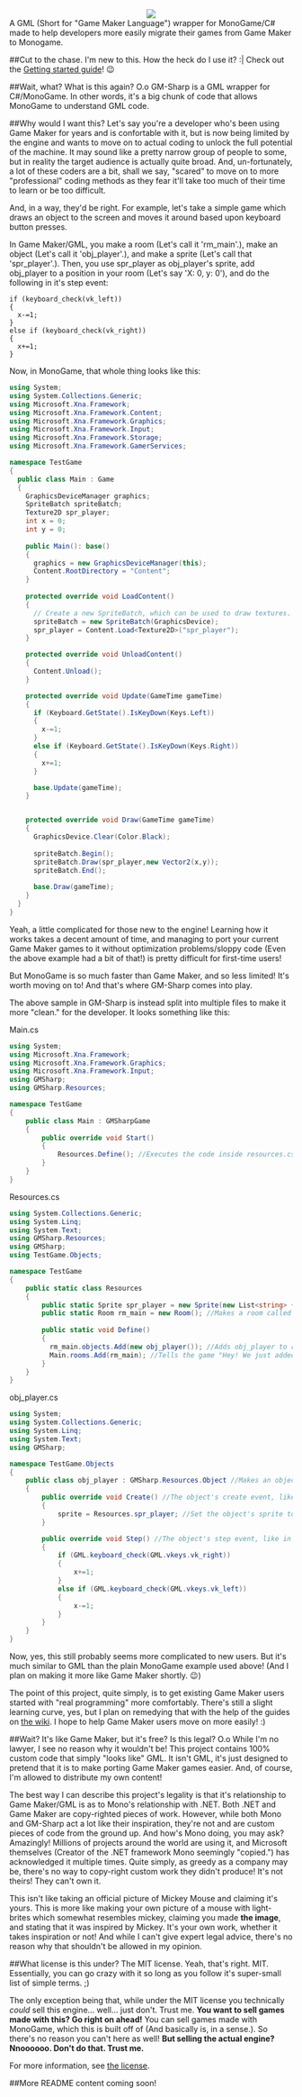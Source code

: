 ﻿<div align="center"><img src="https://raw.githubusercontent.com/Radfordhound/Gamemaker-Sharp/master/logos/logo256.png"></img></div>  
A GML (Short for "Game Maker Language") wrapper for MonoGame/C# made to help developers more easily migrate their games from Game Maker to Monogame.

##Cut to the chase. I'm new to this. How the heck do I use it? :|
Check out the [Getting started guide](https://github.com/Radfordhound/Gamemaker-Sharp/wiki/Getting-Started)! :wink:

##Wait, what? What is this again? O.o
GM-Sharp is a GML wrapper for C#/MonoGame. In other words, it's a big chunk of code that allows MonoGame to understand GML code.

##Why would I want this?
Let's say you're a developer who's been using Game Maker for years and is confortable with it, but is now being limited by the engine and wants to move on to actual coding to unlock the full potential of the machine. It may sound like a pretty narrow group of people to some, but in reality the target audience is actually quite broad. And, un-fortunately, a lot of these coders are a bit, shall we say, "scared" to move on to more "professional" coding methods as they fear it'll take too much of their time to learn or be too difficult.

And, in a way, they'd be right. For example, let's take a simple game which draws an object to the screen and moves it around based upon keyboard button presses.

In Game Maker/GML, you make a room (Let's call it 'rm_main'.), make an object (Let's call it 'obj_player'.), and make a sprite (Let's call that 'spr_player'.). Then, you use spr_player as obj_player's sprite, add obj_player to a position in your room (Let's say 'X: 0, y: 0'), and do the following in it's step event:

```Delphi
if (keyboard_check(vk_left))
{
  x-=1;
}
else if (keyboard_check(vk_right))
{
  x+=1;
}
```

Now, in MonoGame, that whole thing looks like this:

```C#
using System;
using System.Collections.Generic;
using Microsoft.Xna.Framework;
using Microsoft.Xna.Framework.Content;
using Microsoft.Xna.Framework.Graphics;
using Microsoft.Xna.Framework.Input;
using Microsoft.Xna.Framework.Storage;
using Microsoft.Xna.Framework.GamerServices;

namespace TestGame
{
  public class Main : Game
  {
    GraphicsDeviceManager graphics;
    SpriteBatch spriteBatch;
    Texture2D spr_player;
    int x = 0;
    int y = 0;
  
    public Main(): base()
    {
      graphics = new GraphicsDeviceManager(this);
      Content.RootDirectory = "Content";
    }
  
    protected override void LoadContent()
    {
      // Create a new SpriteBatch, which can be used to draw textures.
      spriteBatch = new SpriteBatch(GraphicsDevice);
      spr_player = Content.Load<Texture2D>("spr_player");
    }

    protected override void UnloadContent()
    {
      Content.Unload();
    }

    protected override void Update(GameTime gameTime)
    {
      if (Keyboard.GetState().IsKeyDown(Keys.Left))
      {
        x-=1;
      }
      else if (Keyboard.GetState().IsKeyDown(Keys.Right))
      {
        x+=1;
      }

      base.Update(gameTime);
    }


    protected override void Draw(GameTime gameTime)
    {
      GraphicsDevice.Clear(Color.Black);
  
      spriteBatch.Begin();
      spriteBatch.Draw(spr_player,new Vector2(x,y));
      spriteBatch.End();
  
      base.Draw(gameTime);
    }
  }
}
```

Yeah, a little complicated for those new to the engine! Learning how it works takes a decent amount of time, and managing to port your current Game Maker games to it without optimization problems/sloppy code (Even the above example had a bit of that!) is pretty difficult for first-time users!

But MonoGame is so much faster than Game Maker, and so less limited! It's worth moving on to! And that's where GM-Sharp comes into play.

The above sample in GM-Sharp is instead split into multiple files to make it more "clean." for the developer. It looks something like this:

Main.cs
```C#
using System;
using Microsoft.Xna.Framework;
using Microsoft.Xna.Framework.Graphics;
using Microsoft.Xna.Framework.Input;
using GMSharp;
using GMSharp.Resources;

namespace TestGame
{
    public class Main : GMSharpGame
    {
        public override void Start()
        {
            Resources.Define(); //Executes the code inside resources.cs
        }
    }
}
```

Resources.cs
```C#
using System.Collections.Generic;
using System.Linq;
using System.Text;
using GMSharp.Resources;
using GMSharp;
using TestGame.Objects;

namespace TestGame
{
    public static class Resources
    {
        public static Sprite spr_player = new Sprite(new List<string> { "spr_player" }); //Makes a sprite called 'spr_player'.
        public static Room rm_main = new Room(); //Makes a room called 'rm_main'.
        
        public static void Define()
        {
          rm_main.objects.Add(new obj_player()); //Adds obj_player to rm_main.
          Main.rooms.Add(rm_main); //Tells the game "Hey! We just added a new room called 'rm_main'!"
        }
    }
}
```

obj_player.cs
```C#
using System;
using System.Collections.Generic;
using System.Linq;
using System.Text;
using GMSharp;

namespace TestGame.Objects
{
    public class obj_player : GMSharp.Resources.Object //Makes an object called 'obj_player'.
    {
        public override void Create() //The object's create event, like in Game Maker.
        {
            sprite = Resources.spr_player; //Set the object's sprite to 'spr_player'.
        }

        public override void Step() //The object's step event, like in Game Maker.
        {
            if (GML.keyboard_check(GML.vkeys.vk_right))
            {
                x+=1;
            }
            else if (GML.keyboard_check(GML.vkeys.vk_left))
            {
                x-=1;
            }
        }
    }
}
```

Now, yes, this still probably seems more complicated to new users. But it's much similar to GML than the plain MonoGame example used above! (And I plan on making it more like Game Maker shortly. :wink:)

The point of this project, quite simply, is to get existing Game Maker users started with "real programming" more comfortably. There's still a slight learning curve, yes, but I plan on remedying that with the help of the guides on [the wiki](https://github.com/Radfordhound/Gamemaker-Sharp/wiki). I hope to help Game Maker users move on more easily! :)

##Wait? It's like Game Maker, but it's free? Is this legal? O.o
While I'm no lawyer, I see no reason why it wouldn't be! This project contains 100% custom code that simply "looks like" GML. It isn't GML, it's just designed to pretend that it is to make porting Game Maker games easier. And, of course, I'm allowed to distribute my own content!

The best way I can describe this project's legality is that it's relationship to Game Maker/GML is as to Mono's relationship with .NET. Both .NET and Game Maker are copy-righted pieces of work. However, while both Mono and GM-Sharp act a lot like their inspiration, they're not and are custom pieces of code from the ground up. And how's Mono doing, you may ask? Amazingly! Millions of projects around the world are using it, and Microsoft themselves (Creator of the .NET framework Mono seemingly "copied.") has acknowledged it multiple times. Quite simply, as greedy as a company may be, there's no way to copy-right custom work they didn't produce! It's not theirs! They can't own it.

This isn't like taking an official picture of Mickey Mouse and claiming it's yours. This is more like making your own picture of a mouse with light-brites which somewhat resembles mickey, claiming you made **the image**, and stating that it was inspired by Mickey. It's your own work, whether it takes inspiration or not! And while I can't give expert legal advice, there's no reason why that shouldn't be allowed in my opinion.

##What license is this under?
The MIT license. Yeah, that's right. MIT. Essentially, you can go crazy with it so long as you follow it's super-small list of simple terms. ;)

The only exception being that, while under the MIT license you technically *could* sell this engine... well... just don't. Trust me. **You want to sell games made with this? Go right on ahead!** You can sell games made with MonoGame, which this is built off of (And basically is, in a sense.). So there's no reason you can't here as well! **But selling the actual engine? Nnoooooo. Don't do that. Trust me.**

For more information, see [the license](https://github.com/Radfordhound/Gamemaker-Sharp/blob/master/LICENSE).

##More README content coming soon!
